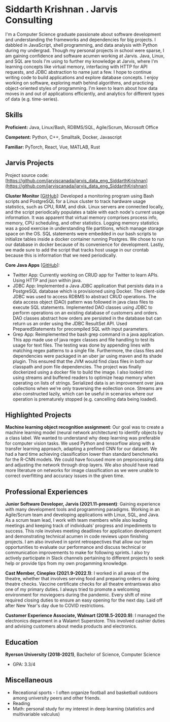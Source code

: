 # Siddarth Krishnan . Jarvis Consulting

I'm a Computer Science graduate passionate about software development and understanding the frameworks and dependencies for big projects. I dabbled in JavaScript, shell programming, and data analysis with Python during my undergrad. Though my personal projects in school were sparse, I am gaining confidence and software acumen working at Jarvis. Java, Linux, and SQL are tools I'm using to further my knowledge at Jarvis, where I'm learning concepts like virtual memory, interfacing with HTTP for API requests, and JDBC abstraction to name just a few. I hope to continue writing code to build applications and explore database concepts. I enjoy working on software, exploring math behind algorithms, and practicing object-oriented styles of programming. I'm keen to learn about how data moves in and out of applications efficiently, and analytics for different types of data (e.g. time-series).

## Skills

**Proficient:** Java, Linux/Bash, RDBMS/SQL, Agile/Scrum, Microsoft Office

**Competent:** Python, C++, Smalltalk, Docker, Javascript

**Familiar:** PyTorch, React, Vue, MATLAB, Rust

## Jarvis Projects

Project source code: [https://github.com/jarviscanada/jarvis_data_eng_SiddarthKrishnan](https://github.com/jarviscanada/jarvis_data_eng_SiddarthKrishnan)


**Cluster Monitor** [[GitHub](https://github.com/jarviscanada/jarvis_data_eng_SiddarthKrishnan/tree/master/linux_sql)]: Developed a monitoring program using Bash scripts and PostgreSQL for a Linux cluster to track hardware usage statistics, such as CPU, RAM, and disk. Linux servers are connected locally, and the script periodically populates a table with each node's current usage information. It was apparent that virtual memory comprises process info, memory, CPU scheduling, and other statistics. Logging memory statistics was a good exercise in understanding file partitions, which manage storage space on the OS. SQL statements were embedded in our bash scripts to initialize tables inside a docker container running Postgres. We chose to run our database in docker because of its convenience for development. Lastly, we made sure to add the script that tracks host usage in our crontab because this is information that we need periodically.

**Core Java Apps** [[GitHub](https://github.com/jarviscanada/jarvis_data_eng_SiddarthKrishnan/tree/master/core_java)]:
      
  - Twitter App: Currently working on CRUD app for Twitter to learn APIs. Using HTTP and json within java.
  - JDBC App: Implemented  a Java JDBC application that persists data in a PostgreSQL database which is provisioned using Docker. The client-side JDBC was used to access RDBMS to abstract CRUD operations. The data access object (DAO) pattern was followed in java class files to execute SQL statements. Implemented DAO classes using JDBC to perform operations on an existing database of customers and orders. DAO classes abstract how orders are persisted in the database but can return us an order using the JDBC ResultSet API. Used PreparedStatements for precompiled SQL with input parameters.
  - Grep App: Reimplemented the bash grep command in a java application. This app made use of java regex classes and file handling to test its usage for text files. The testing was done by appending lines with matching regex patterns to a single file. Furthermore, the class files and dependencies were packaged in an uber jar using maven and its shade plugin. This ensured that the JVM would find class files in both our classpath and pom file dependencies. The project was finally dockerized using a docker file to build the image. I also looked into using streams and buffered readers to optimize heap memory when operating on lists of strings. Serialized data is an improvement over java collections when we're only traversing the eollection once. Streams are also constructed lazily, which can be useful in scenarios where our operation is prematurely stopped (e.g. cancelling data being loaded).


## Highlighted Projects
**Machine learning object recognition assignment**: Our goal was to create a machine learning model (neural network architecture) to identify objects by a class label. We wanted to understand why deep learning was preferable for computer vision tasks. We used Python and tensorflow along with a transfer learning approach, adapting a prefined CNN for our dataset. We had a hard time achieving classification lower than standard benchmarks for the R-CNN models. We could have focused more on preprocessing data and adjusting the network through drop layers. We also should have read more literature on networks for image classification as we were unable to correct overfitting and accuracy issues in the given time.


## Professional Experiences

**Junior Software Developer, Jarvis (2021.11-present)**: Gaining experience with many development tools and programming paradigms. Working in an Agile/Scrum team and developing applications with Linux, SQL, and Java. As a scrum team lead, I work with team members while also leading meetings and keeping track of individuals' progress and impediments to success. This role involves meeting deadlines for application development and demonstrating technical acumen in code reviews upon finishing projects. I am also involved in sprint retrospectives that allow our team opportunities to evaluate our performance and discuss technical or communication improvements to make for following sprints. I also try actively participate in Slack channels pertaining to different projects to seek help or provide tips from my own progamming knowledge.

**Cast Member, Cineplex (2021.9-2022.1)**: I worked in all areas of the theatre, whether that involves serving food and preparing orders or doing theatre checks. Vaccine certificate checks for all theatre entrantswas also one of my primary duties. I always tried to promote a welcoming environment for moviegoers during the pandemic. Every shift of mine required closing duties to ensure an easy opening for the next day. Laid off after New Year's day due to COVID restrictions.

**Customer Experience Associate, Walmart (2018.5-2020.9)**: I managed the electronics deparment in a Walamrt Superstore. This involved cashier duties and advising customers about media products and electronics.


## Education
**Ryerson University (2018-2021)**, Bachelor of Science, Computer Science
- GPA: 3.3/4


## Miscellaneous
- Receational sports - I often organize football and basketball outdoors among university peers and other friends.
- Reading
- Math: personal study for my interest in deep learning (statistics and multivariable valculus)